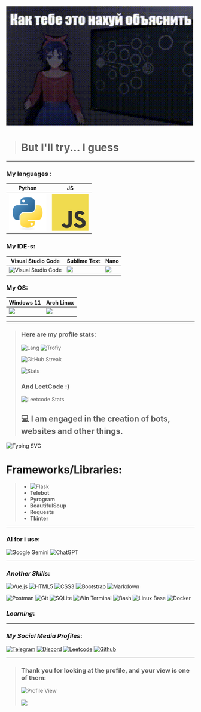 <img src="kak_naxyi.gif" width="500px" style="text-align: center;">

> # But I'll try... I guess

___

### My languages :
| Python | JS |
|--------|----|
| <img src="https://github.com/devicons/devicon/blob/master/icons/python/python-original.svg" width=100> | <img src="https://github.com/devicons/devicon/blob/master/icons/javascript/javascript-original.svg" width=100> |


### My IDE-s:

| Visual Studio Code | Sublime Text | Nano |
|--------|----|----|
| ![Visual Studio Code](https://cdn.jsdelivr.net/gh/devicons/devicon@latest/icons/vscode/vscode-original.svg) | <img src="https://www.svgrepo.com/show/452109/sublime-text.svg" width=100> |  <img src="https://cdn.jsdelivr.net/gh/devicons/devicon@latest/icons/nano/nano-original.svg" width=90> | 

### My OS:

| Windows 11 | Arch Linux |
|--------|--------|
| <img src="https://cdn.jsdelivr.net/gh/devicons/devicon@latest/icons/windows11/windows11-original.svg" />| <img src="https://cdn0.iconfinder.com/data/icons/flat-round-system/512/archlinux-512.png" width=100>|

___
> ### Here are my profile stats:
> ![Lang](https://github-readme-stats.vercel.app/api/top-langs?username=ArThirtyFour&locale=en&hide_title=false&layout=compact&card_width=320&langs_count=8&theme=radical&hide_border=false&order=2)
> ![Trofiy](https://github-profile-trophy.vercel.app/?username=ArThirtyFour&theme=radical)
> 
> ![GitHub Streak](https://github-readme-activity-graph.vercel.app/graph?username=ArThirtyFour&radius=16&theme=synthwave-84&area=true&order=5)
> 
> ![Stats](https://github-readme-stats.vercel.app/api?username=ArThirtyFour&show_icons=true&theme=radical)
>
> ### And LeetCode :)
> ![Leetcode Stats](https://leetcard.jacoblin.cool/ArThirtyFour)
> ## 💻 I am engaged in the creation of bots, websites and other things.
<img src="https://readme-typing-svg.herokuapp.com?color=%FFFFFF&lines=🕞+Started+coding+in+September+2023.+++" alt="Typing SVG" width="600" height="100"/>

# Frameworks/Libraries:
> * ![Flask](https://img.shields.io/badge/flask-%23000.svg?style=for-the-badge&logo=flask&logoColor=white)
> * **Telebot** 
> * **Pyrogram**
> * **BeautifulSoup**
> * **Requests**
> * **Tkinter**
> 
___
### AI for i use:
![Google Gemini](https://img.shields.io/badge/google%20gemini-8E75B2?style=for-the-badge&logo=google%20gemini&logoColor=white)
![ChatGPT](https://img.shields.io/badge/chatGPT-74aa9c?style=for-the-badge&logo=openai&logoColor=white)
___

### _Another Skills_:
![Vue.js](https://img.shields.io/badge/vuejs-%2335495e.svg?style=for-the-badge&logo=vuedotjs&logoColor=%234FC08D)
![HTML5](https://img.shields.io/badge/html5-%23E34F26.svg?style=for-the-badge&logo=html5&logoColor=white)
![CSS3](https://img.shields.io/badge/css3-%231572B6.svg?style=for-the-badge&logo=css3&logoColor=white)
![Bootstrap](https://img.shields.io/badge/bootstrap-%238511FA.svg?style=for-the-badge&logo=bootstrap&logoColor=white)
![Markdown](https://img.shields.io/badge/Markdown-000000?style=for-the-badge&logo=markdown&logoColor=white)   

![Postman](https://img.shields.io/badge/Postman-FF6C37?style=for-the-badge&logo=postman&logoColor=white)
![Git](https://img.shields.io/badge/GIT-E44C30?style=for-the-badge&logo=git&logoColor=white) 
![SQLite](https://img.shields.io/badge/sqlite-%2307405e.svg?style=for-the-badge&logo=sqlite&logoColor=white)
![Win Terminal](https://img.shields.io/badge/windows%20terminal-4D4D4D?style=for-the-badge&logo=windows%20terminal&logoColor=white) 
![Bash](https://img.shields.io/badge/Shell_Script-121011?style=for-the-badge&logo=gnu-bash&logoColor=white)
![Linux Base](https://img.shields.io/badge/Linux-FCC624?style=for-the-badge&logo=linux&logoColor=black)
![Docker](https://img.shields.io/badge/docker-%230db7ed.svg?style=for-the-badge&logo=docker&logoColor=white)
### _Learning_:

___
### _My Social Media Profiles_:
[![Telegram](https://img.shields.io/badge/Telegram-2CA5E0?style=for-the-badge&logo=telegram&logoColor=white)](https://t.me/OMG_KawaiiAngelChan)
[![Discord](https://img.shields.io/badge/Discord-%235865F2.svg?style=for-the-badge&logo=discord&logoColor=white)](https://discord.com/users/737349861963202700/)
[![Leetcode](https://img.shields.io/badge/LeetCode-000000?style=for-the-badge&logo=LeetCode&logoColor=#d16c06)](https://leetcode.com/u/ArThirtyFour/)
[![Github](https://img.shields.io/badge/github-%23121011.svg?style=for-the-badge&logo=github&logoColor=white)](https://github.com/ArThirtyFour)
___

> ### Thank you for looking at the profile, and your view is one of them:
> ![Profile View](https://profile-counter.glitch.me/{ArThirtyFour}/count.svg)
>
> <img align="center" src="https://badges.lastfm.workers.dev/last-played?user=dtydduyyur&style=for-the-badge&cacheSeconds=180"/></p> 
